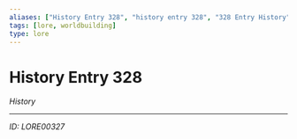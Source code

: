 ```yaml
---
aliases: ["History Entry 328", "history entry 328", "328 Entry History"]
tags: [lore, worldbuilding]
type: lore
---
```


# History Entry 328

*History*

---
*ID: LORE00327*